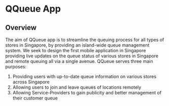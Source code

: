 # QQueue App

## Overview

The aim of QQueue app is to streamline the queuing process for all types of stores in Singapore, by providing an island-wide queue management system. We seek to design the first mobile application in Singapore providing live updates on the queue status of various stores in Singapore and remote queuing all via a single avenue.
QQueue serves three main purposes:

1. Providing users with up-to-date queue information on various stores across Singapore
2. Allowing users to join and leave queues of locations remotely
3. Allowing Service-Providers to gain publicity and better management of their customer queue
